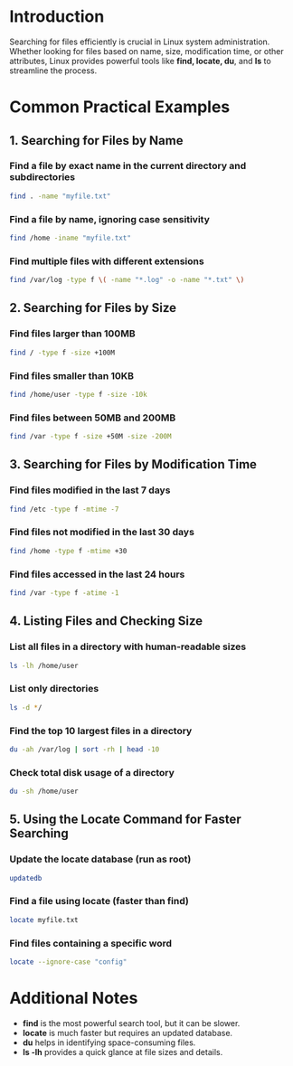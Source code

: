 # Introduction

Searching for files efficiently is crucial in Linux system administration. Whether looking for files based on name, size, modification time, or other attributes, Linux provides powerful tools like **find, locate, du**, and **ls** to streamline the process.

# Common Practical Examples

## 1. Searching for Files by Name

### Find a file by exact name in the current directory and subdirectories
```bash
find . -name "myfile.txt"
```
### Find a file by name, ignoring case sensitivity
```bash
find /home -iname "myfile.txt"
```
### Find multiple files with different extensions
```bash
find /var/log -type f \( -name "*.log" -o -name "*.txt" \)
```

## 2. Searching for Files by Size

### Find files larger than 100MB
```bash
find / -type f -size +100M
```
### Find files smaller than 10KB
```bash
find /home/user -type f -size -10k
```
### Find files between 50MB and 200MB
```bash
find /var -type f -size +50M -size -200M
```

## 3. Searching for Files by Modification Time

### Find files modified in the last 7 days
```bash
find /etc -type f -mtime -7
```
### Find files not modified in the last 30 days
```bash
find /home -type f -mtime +30
```
### Find files accessed in the last 24 hours
```bash
find /var -type f -atime -1
```

## 4. Listing Files and Checking Size

### List all files in a directory with human-readable sizes
```bash
ls -lh /home/user
```
### List only directories
```bash
ls -d */
```
### Find the top 10 largest files in a directory
```bash
du -ah /var/log | sort -rh | head -10
```
### Check total disk usage of a directory
```bash
du -sh /home/user
```

## 5. Using the Locate Command for Faster Searching

### Update the locate database (run as root)
```bash
updatedb
```
### Find a file using locate (faster than find)
```bash
locate myfile.txt
```
### Find files containing a specific word
```bash
locate --ignore-case "config"
```

# Additional Notes

- **find** is the most powerful search tool, but it can be slower.
- **locate** is much faster but requires an updated database.
- **du** helps in identifying space-consuming files.
- **ls -lh** provides a quick glance at file sizes and details.
